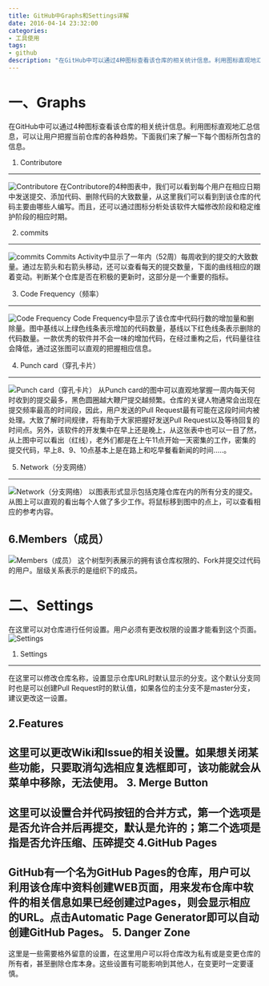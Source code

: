 ```yaml
---
title: GitHub中Graphs和Settings详解
date: 2016-04-14 23:32:00
categories:
- 工具使用
tags:
- github
description: "在GitHub中可以通过4种图标查看该仓库的相关统计信息。利用图标直观地汇总信息，可以让用户把握当前仓库的各种趋势。下面我们来了解一下每个图标所包含的信息。"
---
```


一、Graphs
=====================
在GitHub中可以通过4种图标查看该仓库的相关统计信息。利用图标直观地汇总信息，可以让用户把握当前仓库的各种趋势。下面我们来了解一下每个图标所包含的信息。
1. Contributore
-------------------------------
![Contributore](http://upload-images.jianshu.io/upload_images/68937-513bdf608f290479.png?imageMogr2/auto-orient/strip%7CimageView2/2/w/1240)
在Contributore的4种图表中，我们可以看到每个用户在相应日期中发送提交、添加代码、删除代码的大致数量，从这里我们可以看到到该仓库的代码主要由哪些人编写。而且，还可以通过图标分析处该软件大幅修改阶段和稳定维护阶段的相应时期。

2. commits
----------------------
![commits](http://upload-images.jianshu.io/upload_images/68937-68e848112959fb93.png?imageMogr2/auto-orient/strip%7CimageView2/2/w/1240)
Commits Activity中显示了一年内（52周）每周收到的提交的大致数量。通过左箭头和右箭头移动，还可以查看每天的提交数量，下面的曲线相应的跟着变动。判断某个仓库是否在积极的更新时，这部分是一个重要的指标。

3. Code Frequency（频率）
--------------------------------
![Code Frequency](http://upload-images.jianshu.io/upload_images/68937-37cf30be965eb4d0.png?imageMogr2/auto-orient/strip%7CimageView2/2/w/1240)
Code Frequency中显示了该仓库中代码行数的增加量和删除量。图中基线以上绿色线条表示增加的代码数量，基线以下红色线条表示删除的代码数量。一款优秀的软件并不会一味的增加代码，在经过重构之后，代码量往往会降低，通过这张图可以直观的把握相应信息。

4. Punch card（穿孔卡片）
------------------------------------
![Punch card（穿孔卡片）](http://upload-images.jianshu.io/upload_images/68937-1ab8feaa97d3c061.png?imageMogr2/auto-orient/strip%7CimageView2/2/w/1240)
从Punch card的图中可以直观地掌握一周内每天何时收到的提交最多，黑色圆圈越大鞭尸提交越频繁。仓库的关键人物通常会出现在提交频率最高的时间段，因此，用户发送的Pull Request最有可能在这段时间内被处理。大致了解时间规律，将有助于大家把握好发送Pull Request以及等待回复的时间点。另外，该软件的开发集中在早上还是晚上，从这张表中也可以一目了然，从上图中可以看出（红线），老外们都是在上午11点开始一天密集的工作，密集的提交代码，早上8、9、10点基本上是在路上和吃早餐看新闻的时间.....。

5. Network（分支网络）
------------------------------------------
![Network（分支网络）](http://upload-images.jianshu.io/upload_images/68937-2282050cdbf31100.png?imageMogr2/auto-orient/strip%7CimageView2/2/w/1240)
以图表形式显示包括克隆仓库在内的所有分支的提交。从图上可以直观的看出每个人做了多少工作。将鼠标移到图中的点上，可以查看相应的参考内容。

6.Members（成员）
------------------------------------
![Members（成员）](http://upload-images.jianshu.io/upload_images/68937-335af85ea63fb142.png?imageMogr2/auto-orient/strip%7CimageView2/2/w/1240)
这个树型列表展示的拥有该仓库权限的、Fork并提交过代码的用户。层级关系表示的是组织下的成员。

二、Settings
============================
在这里可以对仓库进行任何设置。用户必须有更改权限的设置才能看到这个页面。
![Settings](http://upload-images.jianshu.io/upload_images/68937-0fea8149c1d69312.png?imageMogr2/auto-orient/strip%7CimageView2/2/w/1240)
1. Settings
----------------------------------
在这里可以修改仓库名称，设置显示仓库URL时默认显示的分支。这个默认分支同时也是可以创建Pull Request时的默认值，如果各位的主分支不是master分支，建议更改这一设置。

2.Features
---------------------------------
这里可以更改Wiki和Issue的相关设置。如果想关闭某些功能，只要取消勾选相应复选框即可，该功能就会从菜单中移除，无法使用。
3. Merge Button
---------------------------------
这里可以设置合并代码按钮的合并方式，第一个选项是是否允许合并后再提交，默认是允许的；第二个选项是指是否允许压缩、压碎提交
4.GitHub Pages
-----------------------------------
GitHub有一个名为GitHub Pages的仓库，用户可以利用该仓库中资料创建WEB页面，用来发布仓库中软件的相关信息如果已经创建过Pages，则会显示相应的URL。点击Automatic Page Generator即可以自动创建GitHub Pages。
5. Danger Zone
--------------------------------
这里是一些需要格外留意的设置，在这里用户可以将仓库改为私有或是变更仓库的所有者，甚至删除仓库本身。这些设置有可能影响到其他人，在变更时一定要谨慎。